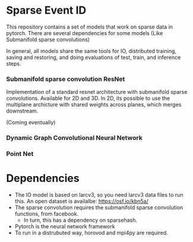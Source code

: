 # Sparse Event ID

This repository contains a set of models that work on sparse data in pytorch. There are several dependencies for some models (Like Submanifold sparse convolutions)

In general, all models share the same tools for IO, distributed training, saving and restoring, and doing evaluations of test, train, and inference steps.



### Submanifold sparse convolution ResNet

Implementation of a standard resnet architecture with submanifold sparse convolutions. Available for 2D and 3D.  In 2D, its possible to use the multiplane archicture with shared weights across planes, which merges downstream.

(Coming eventually)
### Dynamic Graph Convolutional Neural Network

### Point Net

# Dependencies
 - The IO model is based on larcv3, so you need larcv3 data files to run this.  An open dataset is availalbe: https://osf.io/kbn5a/
 - The sparse convolution requires the submanifold sparse convolution functions, from facebook.
   - In turn, this has a dependency on sparsehash.
 - Pytorch is the neural network framework
 - To run in a distrubuted way, horovod and mpi4py are required. 


